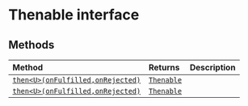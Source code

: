 # Thenable interface













## Methods

| Method	   |  Returns	| Description|
|:-------------|:-------|:-----------|
|[`then<U>(onFulfilled,onRejected)`](then<u>-pile9.md)      | [`Thenable`](../es6-promise/thenable.md)<U> |  |
|[`then<U>(onFulfilled,onRejected)`](then<u>-4deu9.md)      | [`Thenable`](../es6-promise/thenable.md)<U> |  |



